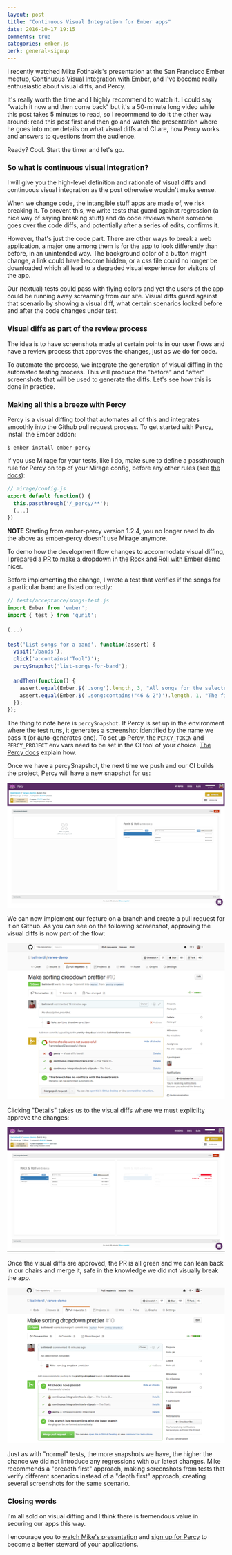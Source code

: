 ```yaml
---
layout: post
title: "Continuous Visual Integration for Ember apps"
date: 2016-10-17 19:15
comments: true
categories: ember.js
perk: general-signup
---
```


I recently watched Mike Fotinakis's presentation at the San Francisco Ember
meetup, [Continuous Visual Integration with Ember](https://youtu.be/iECnXK9EqA4),
and I've become really enthusiastic about visual diffs, and Percy.

It's really worth the time and I highly recommend to watch it. I could say
"watch it now and then come back" but it's a 50-minute long video while this
post takes 5 minutes to read, so I recommend to do it the other way around: read
this post first and then go and watch the presentation where he goes into more
details on what visual diffs and CI are, how Percy works and answers to
questions from the audience.

Ready? Cool. Start the timer and let's go.

### So what is continuous visual integration?

I will give you the high-level definition and rationale of visual diffs
and continuous visual integration as the post otherwise wouldn't make sense.

When we change code, the intangible stuff apps are made of, we risk breaking it.
To prevent this, we write tests that guard against regression (a nice way of
saying breaking stuff) and do code reviews where someone goes over the code
diffs, and potentially after a series of edits, confirms it.

However, that's just the code part. There are other ways to break a web
application, a major one among them is for the app to look differently than
before, in an unintended way. The background color of a button might change, a
link could have become hidden, or a css file could no longer be downloaded
which all lead to a degraded visual experience for visitors of the app.

Our (textual) tests could pass with flying colors and yet the users of the app
could be running away screaming from our site. Visual diffs guard against that
scenario by showing a visual diff, what certain scenarios looked before and
after the code changes under test.

### Visual diffs as part of the review process

The idea is to have screenshots made at certain points in our user flows and
have a review process that approves the changes, just as we do for code.

To automate the process, we integrate the generation of visual diffing in the
automated testing process. This will produce the "before" and "after"
screenshots that will be used to generate the diffs. Let's see how this is done
in practice.

### Making all this a breeze with Percy

Percy is a visual diffing tool that automates all of this and integrates
smoothly into the Github pull request process. To get started with Percy,
install the Ember addon:

    $ ember install ember-percy

If you use Mirage for your tests, like I do, make sure to define a passthrough
rule for Percy on top of your Mirage config, before any other rules (see
[the docs](https://percy.io/docs/clients/javascript/ember)):

```js
// mirage/config.js
export default function() {
  this.passthrough('/_percy/**');
  (...)
})
```

**NOTE** Starting from ember-percy version 1.2.4, you no longer need to do the
above as ember-percy doesn't use Mirage anymore.

To demo how the development flow changes to accommodate visual diffing, I prepared [a PR to make a dropdown](https://github.com/balinterdi/rarwe-demo/pull/10)
in the [Rock and Roll with Ember demo](https://github.com/balinterdi/rarwe-demo) nicer.

Before implementing the change, I wrote a test that verifies if the songs for a
particular band are listed correctly:

```js
// tests/acceptance/songs-test.js
import Ember from 'ember';
import { test } from 'qunit';

(...)

test('List songs for a band', function(assert) {
  visit('/bands');
  click('a:contains("Tool")');
  percySnapshot('list-songs-for-band');

  andThen(function() {
    assert.equal(Ember.$('.song').length, 3, "All songs for the selected band are displayed");
    assert.equal(Ember.$('.song:contains("46 & 2")').length, 1, "The first song is displayed");
  });
});
```

The thing to note here is `percySnapshot`. If Percy is set up in the environment
where the test runs, it generates a screenshot identified by the name we pass it
(or auto-generates one). To set up Percy, the `PERCY_TOKEN` and `PERCY_PROJECT`
env vars need to be set in the CI tool of your choice. [The Percy
docs](https://percy.io/docs) explain how.

Once we have a percySnapshot, the next time we push and our CI builds the
project, Percy will have a new snapshot for us:

![First screenshot - No diff yet](/images/posts/visual-ci-with-percy/percy-first-screenshot.png)

We can now implement our feature on a branch and create a pull request for it on
Github. As you can see on the following screenshot, approving the visual diffs
is now part of the flow:

![Github before Percy approval](/images/posts/visual-ci-with-percy/github-pr-before-percy-approval.png)

Clicking "Details" takes us to the visual diffs where we must explicilty approve
the changes:

![Percy visual diffs](/images/posts/visual-ci-with-percy/percy-visual-diff.png)

Once the visual diffs are approved, the PR is all green and we can lean back in
our chairs and merge it, safe in the knowledge we did not visually break the
app.

![Github after Percy approval](/images/posts/visual-ci-with-percy/github-pr-after-percy-approval.png)

Just as with "normal" tests, the more snapshots we have, the higher the chance
we did not introduce any regressions with our latest changes. Mike recommends a
"breadth first" approach, making screenshots from tests that verify different
scenarios instead of a "depth first" approach, creating several screenshots for
the same scenario.

### Closing words

I'm all sold on visual diffing and I think there is tremendous value in securing
our apps this way.

I encourage you to [watch Mike's presentation](https://youtu.be/iECnXK9EqA4)
and [sign up for Percy](https://percy.io/) to become a better steward of your applications.


